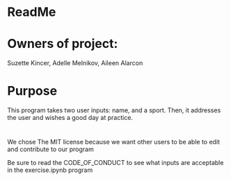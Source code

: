 # ReadMe 

# Owners of project:
Suzette Kincer, Adelle Melnikov, Aileen Alarcon


# Purpose
This program takes two user inputs: name, and a sport.
Then, it addresses the user and wishes a good day at practice.

#
We chose The MIT license because we want other users to be able to edit and contribute to our program

Be sure to read the CODE_OF_CONDUCT to see what inputs are acceptable in the exercise.ipynb program


